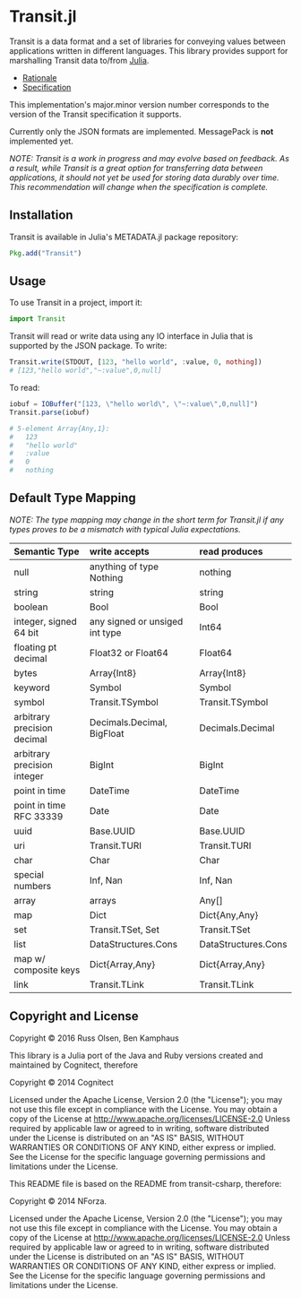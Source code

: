 # Transit.jl

Transit is a data format and a set of libraries for conveying values between applications written in different languages. This library provides support for marshalling Transit data to/from [Julia](http://julialang.org).

* [Rationale](http://blog.cognitect.com/blog/2014/7/22/transit)
* [Specification](http://github.com/cognitect/transit-format)

This implementation's major.minor version number corresponds to the version of the Transit specification it supports.

Currently only the JSON formats are implemented.
MessagePack is **not** implemented yet.

_NOTE: Transit is a work in progress and may evolve based on feedback. As a result, while Transit is a great option for transferring data between applications, it should not yet be used for storing data durably over time. This recommendation will change when the specification is complete._

## Installation

Transit is available in Julia's METADATA.jl package repository:

```julia
Pkg.add("Transit")
```

## Usage

To use Transit in a project, import it:

```julia
import Transit
```

Transit will read or write data using any IO interface in Julia that is supported
by the JSON package. To write:

```julia
Transit.write(STDOUT, [123, "hello world", :value, 0, nothing])
# [123,"hello world","~:value",0,null]
```

To read:

```julia
iobuf = IOBuffer("[123, \"hello world\", \"~:value\",0,null]")
Transit.parse(iobuf)

# 5-element Array{Any,1}:
#   123
#   "hello world"
#   :value
#   0
#   nothing
```

## Default Type Mapping

_NOTE: The type mapping may change in the short term for Transit.jl if any types proves to be a mismatch with typical Julia expectations._


| Semantic Type | write accepts | read produces |
|:--------------|:--------------|:--------------|
| null| anything of type Nothing | nothing |
| string| string | string |
| boolean | Bool | Bool |
| integer, signed 64 bit| any signed or unsiged int type | Int64 |
| floating pt decimal| Float32 or Float64 | Float64 |
| bytes| Array{Int8} | Array{Int8} |
| keyword | Symbol | Symbol |
| symbol | Transit.TSymbol | Transit.TSymbol
| arbitrary precision decimal| Decimals.Decimal, BigFloat | Decimals.Decimal|
| arbitrary precision integer| BigInt | BigInt |
| point in time | DateTime | DateTime |
| point in time RFC 33339 | Date | Date |
| uuid | Base.UUID| Base.UUID|
| uri | Transit.TURI | Transit.TURI |
| char | Char | Char |
| special numbers | Inf, Nan| Inf, Nan
| array | arrays | Any[] |
| map | Dict | Dict{Any,Any} |
| set |  Transit.TSet, Set | Transit.TSet |
| list | DataStructures.Cons | DataStructures.Cons |
| map w/ composite keys |  Dict{Array,Any} |  Dict{Array,Any} |
| link | Transit.TLink | Transit.TLink |


## Copyright and License
Copyright © 2016 Russ Olsen, Ben Kamphaus

This library is a Julia port of the Java and Ruby versions created and maintained by Cognitect, therefore

Copyright © 2014 Cognitect

Licensed under the Apache License, Version 2.0 (the "License"); you may not use this file except in compliance with the License. You may obtain a copy of the License at
http://www.apache.org/licenses/LICENSE-2.0
Unless required by applicable law or agreed to in writing, software distributed under the License is distributed on an "AS IS" BASIS, WITHOUT WARRANTIES OR CONDITIONS OF ANY KIND, either express or implied. See the License for the specific language governing permissions and limitations under the License.

This README file is based on the README from transit-csharp, therefore:

Copyright © 2014 NForza.

Licensed under the Apache License, Version 2.0 (the "License"); you may not use this file except in compliance with the License. You may obtain a copy of the License at
http://www.apache.org/licenses/LICENSE-2.0
Unless required by applicable law or agreed to in writing, software distributed under the License is distributed on an "AS IS" BASIS, WITHOUT WARRANTIES OR CONDITIONS OF ANY KIND, either express or implied. See the License for the specific language governing permissions and limitations under the License.
